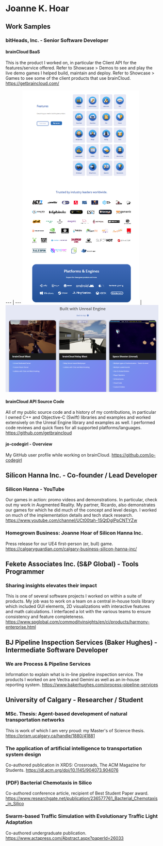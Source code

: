# Joanne K. Hoar

## Work Samples

### bitHeads, Inc. - Senior Software Developer
#### brainCloud BaaS
This is the product I worked on, in particular the Client API for the features/service offered. Refer to Showcase > Demos to see and play the live demo games I helped build, maintain and deploy. Refer to Showcase > Games to see some of the client products that use brainCloud.
https://getbraincloud.com/

--- | ---
![brainCloud features](braincloud-features.png) | ![brainCloud demos](braincloud-demos.png)

#### brainCloud API Source Code

All of my public source code and a history of my contributions, in particular I owned C++ and Objective-C (Swift) libraries and examples and worked extensively on the Unreal Engine library and examples as well. I performed code reviews and quick fixes for all supported platforms/languages.
https://github.com/getbraincloud

#### jo-codegirl - Overview
My GitHub user profile while working on brainCloud.
https://github.com/jo-codegirl

## Silicon Hanna Inc. - Co-founder / Lead Developer
### Silicon Hanna - YouTube
Our games in action: promo videos and demonstrations. In particular, check out my work in Augmented Reality. My partner, Ricardo, also demonstrates our games for which he did much of the concept and level design. I worked on much of the implementation details and tech stack research.
https://www.youtube.com/channel/UCt00tah-1SQtDgIPpCNTYZw
### Homegrown Business: Joanne Hoar of Silicon Hanna Inc.
Press release for our UE4 first-person (er, bull) game.
https://calgaryguardian.com/calgary-business-silicon-hanna-inc/

## Fekete Associates Inc. (S&P Global) - Tools Programmer
### Sharing insights elevates their impact
This is one of several software projects I worked on within a suite of products. My job was to work on a team on a central in-house tools library which included GUI elements, 2D visualizations with interactive features and math calculations. I interfaced a lot with the various teams to ensure consistency and feature completeness.
https://www.spglobal.com/commodityinsights/en/ci/products/harmony-enterprise.html

## BJ Pipeline Inspection Services (Baker Hughes) - Intermediate Software Developer
### We are Process & Pipeline Services
Information to explain what is in-line pipeline inspection service. The products I worked on are Vectra and Gemini as well as an in-house reporting system.
https://www.bakerhughes.com/process-pipeline-services

## University of Calgary - Researcher / Student
### MSc. Thesis: Agent-based development of natural transportation networks
This is work of which I am very proud: my Master's of Science thesis.
https://prism.ucalgary.ca/handle/1880/41881
### The application of artificial intelligence to transportation system design
Co-authored publication in XRDS: Crossroads, The ACM Magazine for Students.
https://dl.acm.org/doi/10.1145/904073.904076
### (PDF) Bacterial Chemotaxis in Silico
Co-authored conference article, recipient of Best Student Paper award.
https://www.researchgate.net/publication/236577761_Bacterial_Chemotaxis_in_Silico
### Swarm-based Traffic Simulation with Evolutionary Traffic Light Adaptation
Co-authored undergraduate publication.
https://www.actapress.com/Abstract.aspx?paperId=26033


